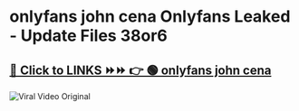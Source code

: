 
 # onlyfans john cena Onlyfans Leaked - Update Files 38or6

## <h2><a href="https://clipsfans.com/onlyfans_john_cena&ref=git">🔗 Click to LINKS ⏩⏩ 👉 🟢 onlyfans john cena </a></h2>

<a href="https://clipsfans.com/onlyfans_john_cena&ref=git" rel="nofollow" data-target="animated-image.originalLink"><img src="https://i.ibb.co.com/xMMVF88/686577567.gif" alt="Viral Video Original" style="max-width: 100%; display: inline-block;" data-target="animated-image.originalImage"></a>

